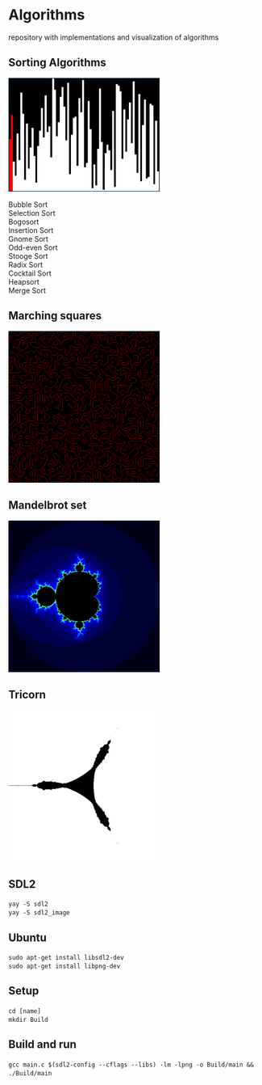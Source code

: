 # Algorithms
repository with implementations and visualization of algorithms </br>

## Sorting Algorithms
<img src="/Images/sortingAlgorithms.png" alt="preview" width="300" style="height:auto;">

Bubble Sort </br>
Selection Sort </br>
Bogosort </br>
Insertion Sort </br>
Gnome Sort </br>
Odd-even Sort </br>
Stooge Sort </br>
Radix Sort </br>
Cocktail Sort </br>
Heapsort </br>
Merge Sort </br>

## Marching squares
<img src="/Images/marchingSquares.png" alt="preview" width="300" style="height:auto;">

## Mandelbrot set
<img src="/Images/mandelbrotSet.png" alt="preview" width="300" style="height:auto;">

## Tricorn
<img src="/Images/tricorn.png" alt="preview" width="300" style="height:auto;">

## SDL2
`yay -S sdl2` </br>
`yay -S sdl2_image` </br>

## Ubuntu
`sudo apt-get install libsdl2-dev` </br>
`sudo apt-get install libpng-dev` </br>

## Setup
`cd [name]` </br>
`mkdir Build` </br>

## Build and run
`gcc main.c $(sdl2-config --cflags --libs) -lm -lpng -o Build/main && ./Build/main` </br>

